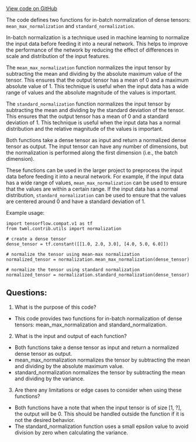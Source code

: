 [View code on GitHub](https://github.com/misbahsy/the-algorithm/twml/twml/contrib/utils/normalizer.py)

The code defines two functions for in-batch normalization of dense tensors: `mean_max_normalization` and `standard_normalization`. 

In-batch normalization is a technique used in machine learning to normalize the input data before feeding it into a neural network. This helps to improve the performance of the network by reducing the effect of differences in scale and distribution of the input features. 

The `mean_max_normalization` function normalizes the input tensor by subtracting the mean and dividing by the absolute maximum value of the tensor. This ensures that the output tensor has a mean of 0 and a maximum absolute value of 1. This technique is useful when the input data has a wide range of values and the absolute magnitude of the values is important. 

The `standard_normalization` function normalizes the input tensor by subtracting the mean and dividing by the standard deviation of the tensor. This ensures that the output tensor has a mean of 0 and a standard deviation of 1. This technique is useful when the input data has a normal distribution and the relative magnitude of the values is important. 

Both functions take a dense tensor as input and return a normalized dense tensor as output. The input tensor can have any number of dimensions, but the normalization is performed along the first dimension (i.e., the batch dimension). 

These functions can be used in the larger project to preprocess the input data before feeding it into a neural network. For example, if the input data has a wide range of values, `mean_max_normalization` can be used to ensure that the values are within a certain range. If the input data has a normal distribution, `standard_normalization` can be used to ensure that the values are centered around 0 and have a standard deviation of 1. 

Example usage:

```
import tensorflow.compat.v1 as tf
from twml.contrib.utils import normalization

# create a dense tensor
dense_tensor = tf.constant([[1.0, 2.0, 3.0], [4.0, 5.0, 6.0]])

# normalize the tensor using mean-max normalization
normalized_tensor = normalization.mean_max_normalization(dense_tensor)

# normalize the tensor using standard normalization
normalized_tensor = normalization.standard_normalization(dense_tensor)
```
## Questions: 
 1. What is the purpose of this code?
- This code provides two functions for in-batch normalization of dense tensors: mean_max_normalization and standard_normalization.

2. What is the input and output of each function?
- Both functions take a dense tensor as input and return a normalized dense tensor as output.
- mean_max_normalization normalizes the tensor by subtracting the mean and dividing by the absolute maximum value.
- standard_normalization normalizes the tensor by subtracting the mean and dividing by the variance.

3. Are there any limitations or edge cases to consider when using these functions?
- Both functions have a note that when the input tensor is of size [1, ?], the output will be 0. This should be handled outside the function if it is not the desired behavior. 
- The standard_normalization function uses a small epsilon value to avoid division by zero when calculating the variance.